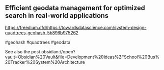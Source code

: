 ## Efficient geodata management for optimized search in real-world applications

https://freedium.cfd/https://towardsdatascience.com/system-design-quadtrees-geohash-5b896b975262

#geohash #quadtrees #geodata

See also the post obsidian://open?vault=Obsidian%20Vault&file=Development%20Ideas%2FSchool%20Bus%20Tracker%20System%20Architecture


